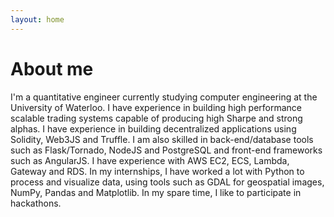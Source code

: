 ```yaml
---
layout: home
---
```

# About me

I'm a quantitative engineer currently studying computer engineering at the University of Waterloo. I have experience in building high performance scalable trading systems capable of producing high Sharpe and strong alphas. I have experience in building decentralized applications using Solidity, Web3JS and Truffle. I am also skilled in back-end/database tools such as Flask/Tornado, NodeJS and PostgreSQL and front-end frameworks such as AngularJS. I have experience with AWS EC2, ECS, Lambda, Gateway and RDS. In my internships, I have worked a lot with Python to process and visualize data, using tools such as GDAL for geospatial images, NumPy, Pandas and Matplotlib. In my spare time, I like to participate in hackathons.
